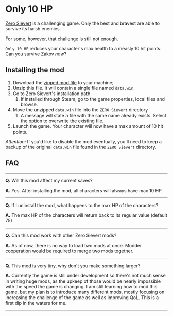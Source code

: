 # Only 10 HP

[Zero Sievert](https://store.steampowered.com/app/1782120/ZERO_Sievert/) is a challenging game. Only the best and bravest are able to survive its harsh enemies.

For some, however, that challenge is still not enough.

`Only 10 HP` reduces your character's max health to a measly 10 hit points. Can you survive Zakov *now*?

## Installing the mod

1. Download the [zipped mod file](./data.zip) to your machine;
1. Unzip this file. It will contain a single file named `data.win`.
1. Go to Zero Sievert's installation path
	1. If installed through Steam, go to the game properties, local files and browse.
1. Move the unzipped `data.win` file into the `ZERO Sievert` directory
	1. A message will state a file with the same name already exists. Select the option to overwrite the existing file.
1. Launch the game. Your character will now have a max amount of 10 hit points.

*Attention:* If you'd like to disable the mod eventually, you'll need to keep a backup of the original `data.win` file found in the `ZERO Sievert` directory.

## FAQ
---
**Q.** Will this mod affect my current saves?

**A.** Yes. After installing the mod, all characters will always have max 10 HP.

---

**Q.** If I uninstall the mod, what happens to the max HP of the characters?

**A.** The max HP of the characters will return back to its regular value (default 75)

---

**Q.** Can this mod work with other Zero Sievert mods?

**A.** As of now, there is no way to load two mods at once. Modder cooperation would be required to merge two mods together.

---

**Q.** This mod is very tiny, why don't you make something larger?

**A.** Currently the game is still under development so there's not much sense in writing huge mods, as the upkeep of those would be nearly impossible with the speed the game is changing. I am still learning how to mod this game, but my plan is to introduce many different mods, mostly focusing on increasing the challenge of the game as well as improving QoL. This is a first dip in the waters for me.

---
